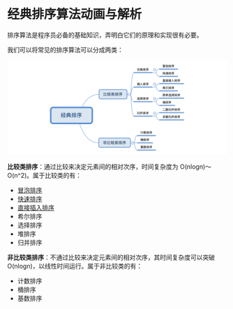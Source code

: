 # 经典排序算法动画与解析

排序算法是程序员必备的基础知识，弄明白它们的原理和实现很有必要。

我们可以将常见的排序算法可以分成两类：

![](sort-category.png)

**比较类排序**：通过比较来决定元素间的相对次序，时间复杂度为 O(nlogn)～O(n^2)。属于比较类的有：

- [冒泡排序](BubbleSort)
- [快速排序](QuickSort)
- [直接插入排序](StraightInsertionSort)
- 希尔排序
- 选择排序
- 堆排序
- 归并排序

**非比较类排序**：不通过比较来决定元素间的相对次序，其时间复杂度可以突破 O(nlogn)，以线性时间运行。属于非比较类的有：

- 计数排序
- 桶排序
- 基数排序